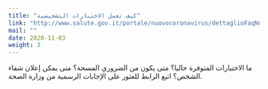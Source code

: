```yaml
---
title: "كيف تعمل الاختبارات التشخيصية"
link: "http://www.salute.gov.it/portale/nuovocoronavirus/dettaglioFaqNuovoCoronavirus.jsp?lingua=italiano&id=234#2"
mail: ""
date: 2020-11-03
weight: 3
---
```


ما الاختبارات المتوفرة حاليا؟ متى يكون من الضروري المسحة؟ متى يمكن إعلان شفاء الشخص؟ اتبع الرابط للعثور على الإجابات الرسمية من وزارة الصحة.
